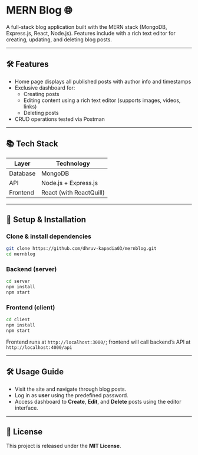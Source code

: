 # MERN Blog 🌐

A full-stack blog application built with the MERN stack (MongoDB, Express.js, React, Node.js). Features include with a rich text editor for creating, updating, and deleting blog posts.

---

## 🛠 Features

- Home page displays all published posts with author info and timestamps
- Exclusive dashboard for:
  - Creating posts
  - Editing content using a rich text editor (supports images, videos, links)
  - Deleting posts
- CRUD operations tested via Postman

---

## 📚 Tech Stack

| Layer      | Technology                 |
|------------|----------------------------|
| Database   | MongoDB                    |
| API        | Node.js + Express.js       |
| Frontend   | React (with ReactQuill)    |

---

## 🧩 Setup & Installation

### Clone & install dependencies
```bash
git clone https://github.com/dhruv-kapadia03/mernblog.git
cd mernblog
```

### Backend (server)
```bash
cd server
npm install
npm start
```

### Frontend (client)
```bash
cd client
npm install
npm start
```

Frontend runs at `http://localhost:3000/`; frontend will call backend’s API at `http://localhost:4000/api`

---

## 🛠 Usage Guide

- Visit the site and navigate through blog posts.
- Log in as **user** using the predefined password.
- Access dashboard to **Create**, **Edit**, and **Delete** posts using the editor interface.

---

## 📄 License

This project is released under the **MIT License**.
